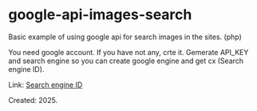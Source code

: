 # google-api-images-search
Basic example of using google api for search images in the sites. (php)

You need google account. If you have not any, crte it. 
Gemerate API_KEY and search engine so you can create google engine and get cx (Search engine ID).

Link: [Search engine ID](https://programmablesearchengine.google.com)

Created: 2025.
